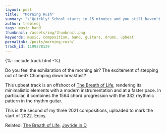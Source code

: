 ```yaml
---
layout: post
title:  "Morning Rush"
summary: "\"Quickly! School starts in 15 minutes and you still haven't changed out of your pajamas!\""
author: trebledj
tags: music band
thumbnail: /assets/img/thumbnail.png
keywords: music, composition, band, guitars, drums, upbeat
permalink: /posts/morning-rush/
track_id: 1199278129
---
```


{%- include track.html -%}
<br/>

Do you feel the exhilaration of the morning air? The excitement of stepping out of bed? Chomping down breakfast? 

This upbeat track is an offshoot of [The Breath of Life](/posts/the-breath-of-life/), rendering its minimalistic elements with a modern instrumentation and at a faster pace. In particular, it combines the 1564 chord progression with the 332 rhythmic pattern in the rhythm guitar.

This is the second of my three 2021 compositions, uploaded to mark the start of 2022. Enjoy.

Related: [The Breath of Life](/posts/the-breath-of-life/), [Joyride in D](/posts/joyride-in-d/)
